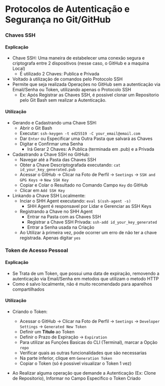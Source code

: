 # Protocolos de Autenticação e Segurança no Git/GitHub

### Chaves SSH

#### Explicação

- Chave SSH: Uma maneira de estabelecer uma conexão segura e criptografa entre 2 dispositivos (nesse caso, o GitHub e a maquina Local)
  - É utilizado 2 Chaves: Publica e Privada
- Voltado à utilização de comandos pelo Protocolo SSH
- Permite que seja realizada Operações no GitHub sem a autenticação via Email/Senha ou Token, utilizando apenas o Protocolo SSH
  - Ex: Após Registrar as Chaves SSH, é possivel clonar um Repositorio pelo Git Bash sem realizar a Autenticação.

#### Utilização

- Gerando e Cadastrando uma Chave SSH:
  - Abrir o Git Bash
  - Executar: `ssh-keygen -t ed25519 -C your_email@email.com`
  - Dar ``Enter`` ou Especificar uma Outra Pasta que salvará as Chaves
  - Digitar e Confirmar uma Senha
    - Irá Gerar 2 Chaves: A Publica (terminada em .pub) e a Privada
- Cadastrando a Chave SSH no GitHub:
  - Navegar até a Pasta das Chaves SSH
  - Obter a Chave Descriptografada executando: ``cat id_your_key_generated.pub``
  - Acessar o GitHub -> Clicar na Foto de Perfil -> ``Seetings`` -> ``SSH and GPG Keys`` -> ``New SSH Key``
  - Copiar e Colar o Resultado no Comando Campo ``Key`` do GitHub
  - Clicar em ``Add SSH Key``
- Linkando a Chave SSH Localmente:
  - Inciar o SHH Agent executando: ``eval $(ssh-agent -s)``
    - SHH Agent é responsavel por Lidar e Gerenciar as SSH Keys
  - Registrando a Chave no SHH Agent
    - Entrar na Pasta com as Chaves SSH
    - Registrar a Chave SSH Privada: ``ssh-add id_your_key_generated``
    - Entrar a Senha usada na Criação
  - Ao Utilizar à primeira vez, pode ocorrer um erro de não ter a chave registrada. Apenas digitar ``yes``

### Token de Acesso Pessoal

#### Explicação

- Se Trata de um Token, que possui uma data de expiração, removendo a autenticação via Email/Senha em metodos que utilizam o metodo HTTP
- Como é salvo localmente, não é muito recomendado para aparelhos compartilhados

#### Utilização

- Criando o Token:
  - Acessar o GitHub -> Clicar na Foto de Perfil -> ``Seetings`` -> ``Developer Settings`` -> ``Generated New Token``
  - Definir um **Titulo** ao Token
  - Definir o Prazo de Expiração -> ``Expiration``
  - Para utilizar as Funções Basicas do CLI (Terminal), marcar a Opção ``repo``
  - Verificar quais as outras funcionalidades que são necessarias
  - Na parte inferior, clique em ``Generation Token``
  - Copiar o Token (só é possivel visualizar o Token 1 vez)

- Ao Realizar alguma operação que demande a Autenticação (Ex: Clone de Repositorio), Informar no Campo Especifico o Token Criado

